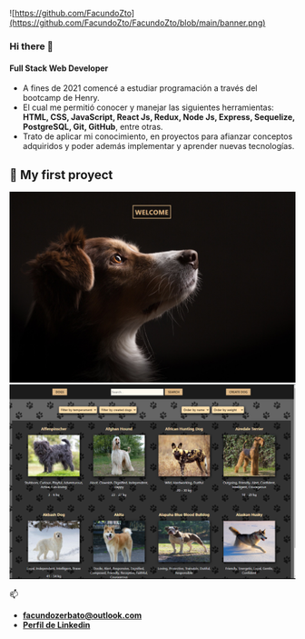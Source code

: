 ![https://github.com/FacundoZto](https://github.com/FacundoZto/FacundoZto/blob/main/banner.png)

### Hi there 👋

#### Full Stack Web Developer

- A fines de 2021 comencé a estudiar programación a través del bootcamp de Henry.
- El cual me permitió conocer y manejar las siguientes herramientas:
 **HTML, CSS, JavaScript, React Js, Redux, Node Js, Express, Sequelize, PostgreSQL, Git, GitHub**, entre otras.
- Trato de aplicar mi conocimiento, en proyectos para afianzar conceptos adquiridos y poder además implementar y aprender nuevas tecnologías.

## :pushpin: My first proyect
<img src="https://github.com/FacundoZto/FacundoZto/blob/main/landind1.png?raw=true"/>
<img src="https://github.com/FacundoZto/FacundoZto/blob/main/home.png?raw=true"/>
  
📫
- **facundozerbato@outlook.com**
- **[Perfil de Linkedin](https://www.linkedin.com/in/facundozerbato/)**


